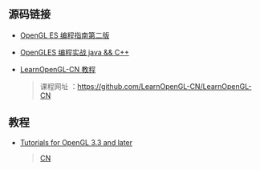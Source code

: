 ## 源码链接
* [OpenGL ES 编程指南第二版 ](https://github.com/danginsburg/opengles3-book)

* [OpenGLES 编程实战  java && C++](https://github.com/learnopengles/Learn-OpenGLES-Tutorials)  

* [LearnOpenGL-CN 教程](https://github.com/JoeyDeVries/LearnOpenGL) 
    > 课程网址 ：https://github.com/LearnOpenGL-CN/LearnOpenGL-CN 

## 教程
+ [Tutorials for OpenGL 3.3 and later](http://www.opengl-tutorial.org/)
    > [CN](https://github.com/cybercser/OpenGL_3_3_Tutorial_Translation)
